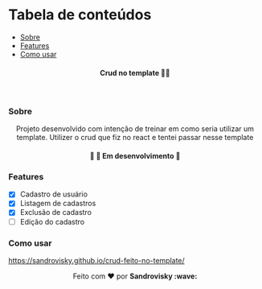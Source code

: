 Tabela de conteúdos
=================
<!--ts-->
   * [Sobre](#Sobre)
   * [Features](#Features)
   * [Como usar](#Como-usar)
<!--te-->
<h4 align="center">
 <b>Crud no template</b> 🦸‍♂️
</h4>

<br>

### Sobre

<p align="center">Projeto desenvolvido com intenção de treinar em como seria utilizar um template. Utilizer o crud que fiz no react e tentei passar nesse template</p>

<h4 align="center"> 
	🚧  🚀 Em desenvolvimento  🚧
</h4>

### Features

- [x] Cadastro de usuário
- [x] Listagem de cadastros
- [x] Exclusão de cadastro
- [ ] Edição do cadastro

### Como usar

https://sandrovisky.github.io/crud-feito-no-template/

<p align="center">Feito com ❤️ por <strong>Sandrovisky :wave: </p>

